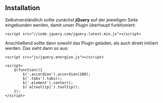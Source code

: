## Installation

Selbstverständlich sollte zunächst **jQuery** auf der jeweiligen Seite eingebunden werden, damit unser Plugin überhaupt funktioniert:

	<script src="//code.jquery.com/jquery-latest.min.js"></script>

Anschließend sollte dann sowohl das Plugin geladen, als auch direkt initiiert werden. Das sieht dann so aus:

	<script src="js/jquery.energize.js"></script>
		
	<script>
		$(function(){
			$('.accordion').accordion(200);
			$('.tabs').tabs();
			$('.element').center();
			$('a[tooltip]').tooltip();
		});
	</script>
